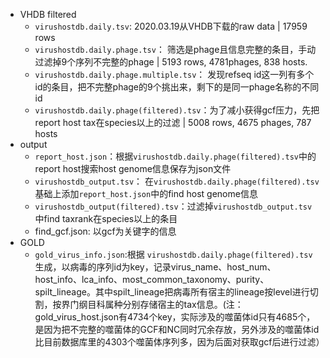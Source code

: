 - VHDB filtered
  - `virushostdb.daily.tsv`: 2020.03.19从VHDB下载的raw data | 17959 rows
  - `virushostdb.daily.phage.tsv`： 筛选是phage且信息完整的条目，手动过滤掉9个序列不完整的phage | 5193 rows, 4781phages, 838 hosts.
  - `virushostdb.daily.phage.multiple.tsv`： 发现refseq id这一列有多个id的条目，把不完整phage的9个挑出来，剩下的是同一phage名称的不同id
  - `virushostdb.daily.phage(filtered).tsv`：为了减小获得gcf压力，先把report host tax在species以上的过滤 | 5008 rows,   4675 phages, 787 hosts
- output
  - `report_host.json`：根据`virushostdb.daily.phage(filtered).tsv`中的report host搜索host genome信息保存为json文件
  - `virushostdb_output.tsv`： 在`virushostdb.daily.phage(filtered).tsv`基础上添加`report_host.json`中的find host genome信息
  - `virushostdb_output(filtered).tsv`：过滤掉`virushostdb_output.tsv`中find taxrank在species以上的条目
  - find_gcf.json: 以gcf为关键字的信息
- GOLD
  - `gold_virus_info.json`:根据 `virushostdb.daily.phage(filtered).tsv`生成，以病毒的序列id为key，记录virus_name、host_num、host_info、lca_info、most_common_taxonomy、purity、spilt_lineage。其中spilt_lineage把病毒所有宿主的lineage按level进行切割，按界门纲目科属种分别存储宿主的tax信息。(注：gold_virus_host.json有4734个key，实际涉及的噬菌体id只有4685个，是因为把不完整的噬菌体的GCF和NC同时冗余存放，另外涉及的噬菌体id比目前数据库里的4303个噬菌体序列多，因为后面对获取gcf后进行过滤）

